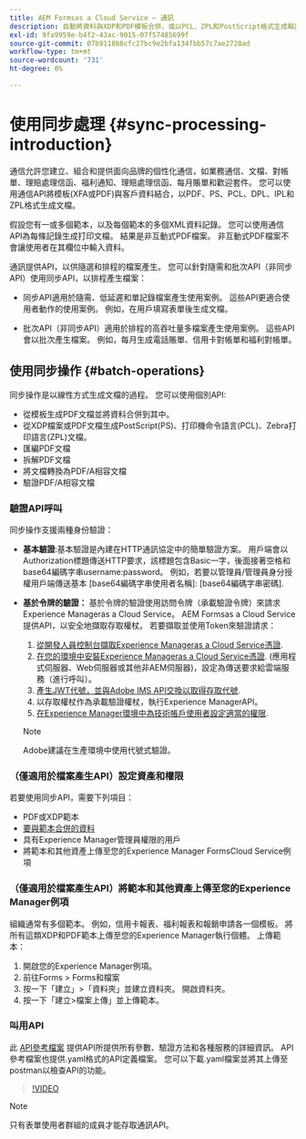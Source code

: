 ```yaml
---
title: AEM Formsas a Cloud Service — 通訊
description: 自動將資料與XDP和PDF模板合併，或以PCL、ZPL和PostScript格式生成輸出
exl-id: 9fa9959e-b4f2-43ac-9015-07f57485699f
source-git-commit: 07b9118b8cfc27bc9e2bfa134fbb57c7ae2728ad
workflow-type: tm+mt
source-wordcount: '731'
ht-degree: 0%

---
```



# 使用同步處理 {#sync-processing-introduction}

通信允許您建立、組合和提供面向品牌的個性化通信，如業務通信、文檔、對帳單、理賠處理信函、福利通知、理賠處理信函、每月賬單和歡迎套件。 您可以使用通信API將模板(XFA或PDF)與客戶資料結合，以PDF、PS、PCL、DPL、IPL和ZPL格式生成文檔。

假設您有一或多個範本，以及每個範本的多個XML資料記錄。 您可以使用通信API為每條記錄生成打印文檔。 <!-- You can also combine the records into a single document. --> 結果是非互動式PDF檔案。 非互動式PDF檔案不會讓使用者在其欄位中輸入資料。


通訊提供API，以供隨選和排程的檔案產生。 您可以針對隨需和批次API（非同步API）使用同步API，以排程產生檔案：

* 同步API適用於隨需、低延遲和單記錄檔案產生使用案例。 這些API更適合使用者動作的使用案例。 例如，在用戶填寫表單後生成文檔。

* 批次API（非同步API）適用於排程的高吞吐量多檔案產生使用案例。 這些API會以批次產生檔案。 例如，每月生成電話賬單、信用卡對帳單和福利對帳單。

## 使用同步操作 {#batch-operations}

同步操作是以線性方式生成文檔的過程。 您可以使用個別API:

* 從模板生成PDF文檔並將資料合併到其中。
* 從XDP檔案或PDF文檔生成PostScript(PS)、打印機命令語言(PCL)、Zebra打印語言(ZPL)文檔。
* 匯編PDF文檔
* 拆解PDF文檔
* 將文檔轉換為PDF/A相容文檔
* 驗證PDF/A相容文檔


### 驗證API呼叫

同步操作支援兩種身份驗證：

* **基本驗證**:基本驗證是內建在HTTP通訊協定中的簡單驗證方案。 用戶端會以Authorization標題傳送HTTP要求，該標題包含Basic一字，後面接著空格和base64編碼字串username:password。 例如，若要以管理員/管理員身分授權用戶端傳送基本 [base64編碼字串使用者名稱]: [base64編碼字串密碼].

* **基於令牌的驗證：** 基於令牌的驗證使用訪問令牌（承載驗證令牌）來請求Experience Manageras a Cloud Service。 AEM Formsas a Cloud Service提供API，以安全地擷取存取權杖。 若要擷取並使用Token來驗證請求：

   1. [從開發人員控制台擷取Experience Manageras a Cloud Service憑證](https://experienceleague.adobe.com/docs/experience-manager-learn/getting-started-with-aem-headless/authentication/service-credentials.html).
   1. [在您的環境中安裝Experience Manageras a Cloud Service憑證](https://experienceleague.adobe.com/docs/experience-manager-learn/getting-started-with-aem-headless/authentication/service-credentials.html). (應用程式伺服器、Web伺服器或其他非AEM伺服器)，設定為傳送要求給雲端服務（進行呼叫）。
   1. [產生JWT代號，並與Adobe IMS API交換以取得存取代號](https://experienceleague.adobe.com/docs/experience-manager-learn/getting-started-with-aem-headless/authentication/service-credentials.html).
   1. 以存取權杖作為承載驗證權杖，執行Experience ManagerAPI。
   1. [在Experience Manager環境中為技術帳戶使用者設定適當的權限](https://experienceleague.adobe.com/docs/experience-manager-learn/getting-started-with-aem-headless/authentication/service-credentials.html?lang=en#configure-access-in-aem).

   >[!NOTE]
   >
   >Adobe建議在生產環境中使用代號式驗證。


### （僅適用於檔案產生API）設定資產和權限

若要使用同步API，需要下列項目：

* PDF或XDP範本
* [要與範本合併的資料](#form-data)
* 具有Experience Manager管理員權限的用戶
* 將範本和其他資產上傳至您的Experience Manager FormsCloud Service例項

### （僅適用於檔案產生API）將範本和其他資產上傳至您的Experience Manager例項

組織通常有多個範本。 例如，信用卡報表、福利報表和報銷申請各一個模板。 將所有這類XDP和PDF範本上傳至您的Experience Manager執行個體。 上傳範本：

1. 開啟您的Experience Manager例項。
1. 前往Forms > Forms和檔案
1. 按一下「建立」>「資料夾」並建立資料夾。 開啟資料夾。
1. 按一下「建立>檔案上傳」並上傳範本。


### 叫用API

此 [API參考檔案](https://developer.adobe.com/experience-manager-forms-cloud-service-developer-reference/) 提供API所提供所有參數、驗證方法和各種服務的詳細資訊。 API參考檔案也提供.yaml格式的API定義檔案。 您可以下載.yaml檔案並將其上傳至postman以檢查API的功能。

>[!VIDEO](https://video.tv.adobe.com/v/335771)

>[!NOTE]
>
>只有表單使用者群組的成員才能存取通訊API。
